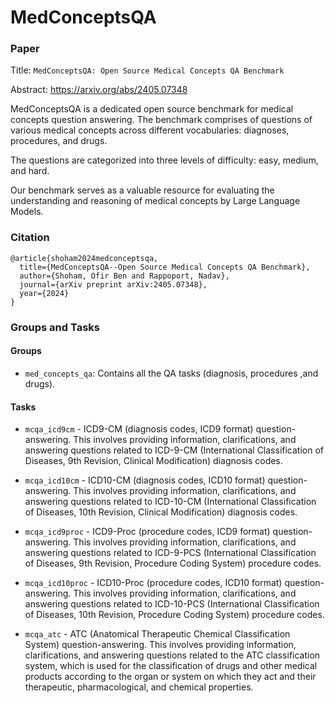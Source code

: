 # MedConceptsQA

### Paper

Title: `MedConceptsQA: Open Source Medical Concepts QA Benchmark`

Abstract: https://arxiv.org/abs/2405.07348

MedConceptsQA is a dedicated open source benchmark for medical concepts question answering. The benchmark comprises of questions of various medical concepts across different vocabularies: diagnoses, procedures, and drugs.

The questions are categorized into three levels of difficulty: easy, medium, and hard.

Our benchmark serves as a valuable resource for evaluating the understanding and reasoning of medical concepts by Large Language Models.

### Citation

```
@article{shoham2024medconceptsqa,
  title={MedConceptsQA--Open Source Medical Concepts QA Benchmark},
  author={Shoham, Ofir Ben and Rappoport, Nadav},
  journal={arXiv preprint arXiv:2405.07348},
  year={2024}
}
```

### Groups and Tasks

#### Groups

* `med_concepts_qa`: Contains all the QA tasks (diagnosis, procedures ,and drugs).

#### Tasks


* `mcqa_icd9cm` - ICD9-CM (diagnosis codes, ICD9 format) question-answering. This involves providing information, clarifications, and answering questions related to ICD-9-CM (International Classification of Diseases, 9th Revision, Clinical Modification) diagnosis codes.


* `mcqa_icd10cm` - ICD10-CM (diagnosis codes, ICD10 format) question-answering. This involves providing information, clarifications, and answering questions related to ICD-10-CM (International Classification of Diseases, 10th Revision, Clinical Modification) diagnosis codes.


* `mcqa_icd9proc` - ICD9-Proc (procedure codes, ICD9 format) question-answering. This involves providing information, clarifications, and answering questions related to ICD-9-PCS (International Classification of Diseases, 9th Revision, Procedure Coding System) procedure codes.


* `mcqa_icd10proc` - ICD10-Proc (procedure codes, ICD10 format) question-answering. This involves providing information, clarifications, and answering questions related to ICD-10-PCS (International Classification of Diseases, 10th Revision, Procedure Coding System) procedure codes.


* `mcqa_atc` - ATC (Anatomical Therapeutic Chemical Classification System) question-answering. This involves providing information, clarifications, and answering questions related to the ATC classification system, which is used for the classification of drugs and other medical products according to the organ or system on which they act and their therapeutic, pharmacological, and chemical properties.
